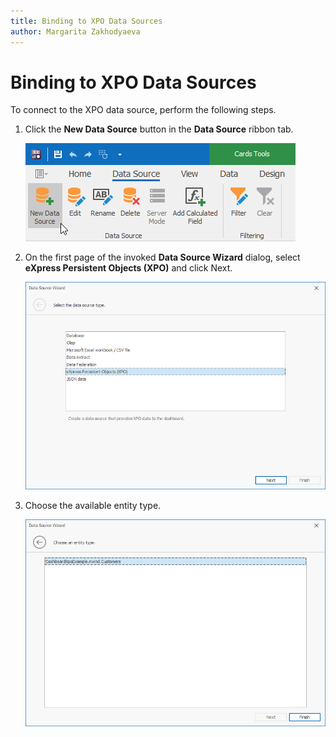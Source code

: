 ```yaml
---
title: Binding to XPO Data Sources
author: Margarita Zakhodyaeva
---
```

# Binding to XPO Data Sources

To connect to the XPO data source, perform the following steps.

1. Click the **New Data Source** button in the **Data Source** ribbon tab.

   ![new-data-source](../../../images/new-data-source.png)

2. On the first page of the invoked **Data Source Wizard** dialog, select **eXpress Persistent Objects (XPO)** and click Next. 
 
   ![chose-xpo-data-source](../../../images/xpo-selection.png)

3. Choose the available entity type.

   ![specify-xpo-data-source](../../../images/xpo-selection-2.png)

